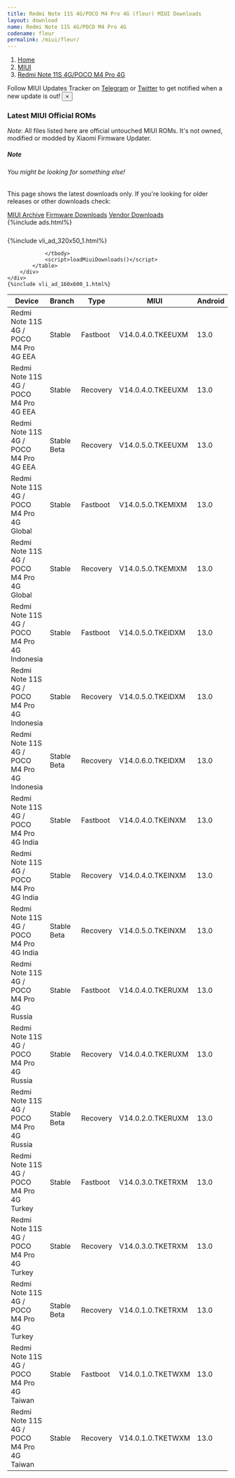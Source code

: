 ```yaml
---
title: Redmi Note 11S 4G/POCO M4 Pro 4G (fleur) MIUI Downloads
layout: download
name: Redmi Note 11S 4G/POCO M4 Pro 4G
codename: fleur
permalink: /miui/fleur/
---
```

<nav aria-label="breadcrumb">
    <ol class="breadcrumb">
        <li class="breadcrumb-item"><a href="/">Home</a></li>
        <li class="breadcrumb-item"><a href="/miui/">MIUI</a></li>
        <li class="breadcrumb-item active" aria-current="page"><a href="/miui/fleur/">Redmi Note 11S 4G/POCO M4 Pro 4G</a></li>
    </ol>
</nav>
<div class="alert alert-primary alert-dismissible fade show" role="alert">
    Follow MIUI Updates Tracker on <a href="https://t.me/MIUIUpdatesTracker" class="alert-link">Telegram</a>
     or <a href="https://twitter.com/MiFwUpdater" class="alert-link">Twitter</a> to get notified when a new update is out!
    <button type="button" class="close" data-dismiss="alert" aria-label="Close">
        <span aria-hidden="true">&times;</span>
    </button>
</div>

### Latest MIUI Official ROMs
*Note*: All files listed here are official untouched MIUI ROMs. It's not owned, modified or modded by Xiaomi Firmware Updater.
<div class="card">
  <div class="card-body">
    <h5 class="card-title">Note</h5>
    <h6 class="card-subtitle mb-2 text-muted">You might be looking for something else!</h6>
    <p class="card-text">This page shows the latest downloads only.
     If you're looking for older releases or other downloads check:</p>
    <a href="/archive/miui/fleur/" class="card-link">MIUI Archive</a>
    <a href="/firmware/fleur/" class="card-link">Firmware Downloads</a>
    <a href="/vendor/fleur/" class="card-link">Vendor Downloads</a>
  </div>
</div>
{%include ads.html%}
<div class="row justify-content-center">
    <div class="col-10">
        <div class="table-responsive-md" style="margin-top: 25px;">
            {%include vli_ad_320x50_1.html%}
            <table id="miui" class="display dt-responsive nowrap compact table table-striped table-hover table-sm">
                <thead class="thead-dark">
                    <tr>
                        <th data-ref="device">Device</th>
                        <th data-ref="branch">Branch</th>
                        <th data-ref="type">Type</th>
                        <th data-ref="miui">MIUI</th>
                        <th data-ref="android">Android</th>
                        <th data-ref="size">Size</th>
                        <th data-ref="size">Date</th>
                        <th data-ref="link">Link</th>
                    </tr>
                </thead>
                <tbody>
                <tr><td>Redmi Note 11S 4G / POCO M4 Pro 4G EEA</td><td>Stable</td><td>Fastboot</td><td>V14.0.4.0.TKEEUXM</td><td>13.0</td><td>6.5 GB</td><td>2023-07-05</td><td><a href="/miui/fleur/stable/V14.0.4.0.TKEEUXM/">Download</a></td></tr>
<tr><td>Redmi Note 11S 4G / POCO M4 Pro 4G EEA</td><td>Stable</td><td>Recovery</td><td>V14.0.4.0.TKEEUXM</td><td>13.0</td><td>3.7 GB</td><td>2023-07-11</td><td><a href="/miui/fleur/stable/V14.0.4.0.TKEEUXM/">Download</a></td></tr>
<tr><td>Redmi Note 11S 4G / POCO M4 Pro 4G EEA</td><td>Stable Beta</td><td>Recovery</td><td>V14.0.5.0.TKEEUXM</td><td>13.0</td><td>3.7 GB</td><td>2023-10-12</td><td><a href="/miui/fleur/stable beta/V14.0.5.0.TKEEUXM/">Download</a></td></tr>
<tr><td>Redmi Note 11S 4G / POCO M4 Pro 4G Global</td><td>Stable</td><td>Fastboot</td><td>V14.0.5.0.TKEMIXM</td><td>13.0</td><td>6.6 GB</td><td>2023-09-25</td><td><a href="/miui/fleur/stable/V14.0.5.0.TKEMIXM/">Download</a></td></tr>
<tr><td>Redmi Note 11S 4G / POCO M4 Pro 4G Global</td><td>Stable</td><td>Recovery</td><td>V14.0.5.0.TKEMIXM</td><td>13.0</td><td>3.8 GB</td><td>2023-10-10</td><td><a href="/miui/fleur/stable/V14.0.5.0.TKEMIXM/">Download</a></td></tr>
<tr><td>Redmi Note 11S 4G / POCO M4 Pro 4G Indonesia</td><td>Stable</td><td>Fastboot</td><td>V14.0.5.0.TKEIDXM</td><td>13.0</td><td>5.8 GB</td><td>2023-09-04</td><td><a href="/miui/fleur/stable/V14.0.5.0.TKEIDXM/">Download</a></td></tr>
<tr><td>Redmi Note 11S 4G / POCO M4 Pro 4G Indonesia</td><td>Stable</td><td>Recovery</td><td>V14.0.5.0.TKEIDXM</td><td>13.0</td><td>3.7 GB</td><td>2023-09-08</td><td><a href="/miui/fleur/stable/V14.0.5.0.TKEIDXM/">Download</a></td></tr>
<tr><td>Redmi Note 11S 4G / POCO M4 Pro 4G Indonesia</td><td>Stable Beta</td><td>Recovery</td><td>V14.0.6.0.TKEIDXM</td><td>13.0</td><td>3.7 GB</td><td>2023-12-05</td><td><a href="/miui/fleur/stable beta/V14.0.6.0.TKEIDXM/">Download</a></td></tr>
<tr><td>Redmi Note 11S 4G / POCO M4 Pro 4G India</td><td>Stable</td><td>Fastboot</td><td>V14.0.4.0.TKEINXM</td><td>13.0</td><td>4.9 GB</td><td>2023-08-28</td><td><a href="/miui/fleur/stable/V14.0.4.0.TKEINXM/">Download</a></td></tr>
<tr><td>Redmi Note 11S 4G / POCO M4 Pro 4G India</td><td>Stable</td><td>Recovery</td><td>V14.0.4.0.TKEINXM</td><td>13.0</td><td>3.5 GB</td><td>2023-09-01</td><td><a href="/miui/fleur/stable/V14.0.4.0.TKEINXM/">Download</a></td></tr>
<tr><td>Redmi Note 11S 4G / POCO M4 Pro 4G India</td><td>Stable Beta</td><td>Recovery</td><td>V14.0.5.0.TKEINXM</td><td>13.0</td><td>3.5 GB</td><td>2023-12-05</td><td><a href="/miui/fleur/stable beta/V14.0.5.0.TKEINXM/">Download</a></td></tr>
<tr><td>Redmi Note 11S 4G / POCO M4 Pro 4G Russia</td><td>Stable</td><td>Fastboot</td><td>V14.0.4.0.TKERUXM</td><td>13.0</td><td>6.0 GB</td><td>2023-09-01</td><td><a href="/miui/fleur/stable/V14.0.4.0.TKERUXM/">Download</a></td></tr>
<tr><td>Redmi Note 11S 4G / POCO M4 Pro 4G Russia</td><td>Stable</td><td>Recovery</td><td>V14.0.4.0.TKERUXM</td><td>13.0</td><td>3.7 GB</td><td>2023-09-06</td><td><a href="/miui/fleur/stable/V14.0.4.0.TKERUXM/">Download</a></td></tr>
<tr><td>Redmi Note 11S 4G / POCO M4 Pro 4G Russia</td><td>Stable Beta</td><td>Recovery</td><td>V14.0.2.0.TKERUXM</td><td>13.0</td><td>3.7 GB</td><td>2023-07-03</td><td><a href="/miui/fleur/stable beta/V14.0.2.0.TKERUXM/">Download</a></td></tr>
<tr><td>Redmi Note 11S 4G / POCO M4 Pro 4G Turkey</td><td>Stable</td><td>Fastboot</td><td>V14.0.3.0.TKETRXM</td><td>13.0</td><td>5.7 GB</td><td>2023-09-18</td><td><a href="/miui/fleur/stable/V14.0.3.0.TKETRXM/">Download</a></td></tr>
<tr><td>Redmi Note 11S 4G / POCO M4 Pro 4G Turkey</td><td>Stable</td><td>Recovery</td><td>V14.0.3.0.TKETRXM</td><td>13.0</td><td>3.7 GB</td><td>2023-10-11</td><td><a href="/miui/fleur/stable/V14.0.3.0.TKETRXM/">Download</a></td></tr>
<tr><td>Redmi Note 11S 4G / POCO M4 Pro 4G Turkey</td><td>Stable Beta</td><td>Recovery</td><td>V14.0.1.0.TKETRXM</td><td>13.0</td><td>3.7 GB</td><td>2023-06-21</td><td><a href="/miui/fleur/stable beta/V14.0.1.0.TKETRXM/">Download</a></td></tr>
<tr><td>Redmi Note 11S 4G / POCO M4 Pro 4G Taiwan</td><td>Stable</td><td>Fastboot</td><td>V14.0.1.0.TKETWXM</td><td>13.0</td><td>5.4 GB</td><td>2023-06-30</td><td><a href="/miui/fleur/stable/V14.0.1.0.TKETWXM/">Download</a></td></tr>
<tr><td>Redmi Note 11S 4G / POCO M4 Pro 4G Taiwan</td><td>Stable</td><td>Recovery</td><td>V14.0.1.0.TKETWXM</td><td>13.0</td><td>3.5 GB</td><td>2023-07-06</td><td><a href="/miui/fleur/stable/V14.0.1.0.TKETWXM/">Download</a></td></tr>

                </tbody>
                <script>loadMiuiDownloads()</script>
            </table>
        </div>
    </div>
    {%include vli_ad_160x600_1.html%}
</div>
